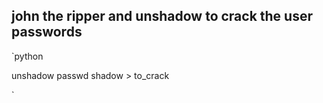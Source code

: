 ## john the ripper and unshadow to crack the user passwords
`python

unshadow passwd shadow > to_crack

`
